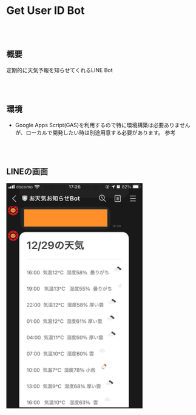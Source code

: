 Get User ID Bot
====

<br><br>

## 概要
定期的に天気予報を知らせてくれるLINE Bot

<br><br>

## 環境
- Google Apps Script(GAS)を利用するので特に環境構築は必要ありませんが、ローカルで開発したい時は別途用意する必要があります。
参考[]()

<br><br>

## LINEの画面
![fig](https://github.com/spider-man-tm/readme_figure/blob/master/line-bot-weather-forecast/weather-forecast.png)
